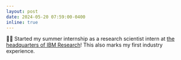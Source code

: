 ```yaml
---
layout: post
date: 2024-05-20 07:59:00-0400
inline: true
---
```


:man_office_worker: Started my summer internship as a research scientist intern at <a href="https://research.ibm.com/labs/yorktown-heights">the headquarters of IBM Research</a>! This also marks my first industry experience.
